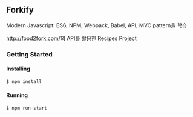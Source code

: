 ## Forkify

Modern Javascript: ES6, NPM, Webpack, Babel, API, MVC pattern을 학습

http://food2fork.com/의 API를 활용한 Recipes Project

### Getting Started

#### Installing

```bash
$ npm install
```

#### Running
```bash
$ npm run start
```